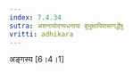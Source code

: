 ```yaml
---
index: 7.4.34
sutra: अशनायोदन्यधनाया बुभुक्षापिपासागर्द्धेषु
vritti: adhikara
---
```


 अङ्गस्य [6।4।1] 
